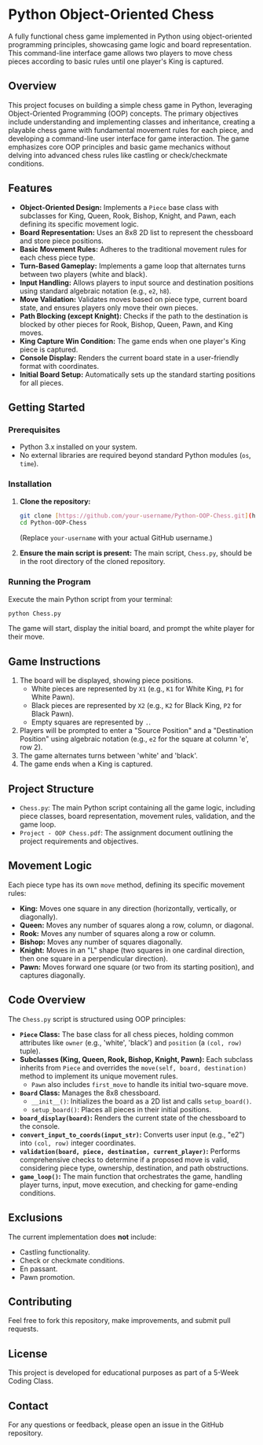 # Python Object-Oriented Chess

A fully functional chess game implemented in Python using object-oriented programming principles, showcasing game logic and board representation. This command-line interface game allows two players to move chess pieces according to basic rules until one player's King is captured.

## Overview

This project focuses on building a simple chess game in Python, leveraging Object-Oriented Programming (OOP) concepts. The primary objectives include understanding and implementing classes and inheritance, creating a playable chess game with fundamental movement rules for each piece, and developing a command-line user interface for game interaction. The game emphasizes core OOP principles and basic game mechanics without delving into advanced chess rules like castling or check/checkmate conditions.

## Features

* **Object-Oriented Design:** Implements a `Piece` base class with subclasses for King, Queen, Rook, Bishop, Knight, and Pawn, each defining its specific movement logic.
* **Board Representation:** Uses an 8x8 2D list to represent the chessboard and store piece positions.
* **Basic Movement Rules:** Adheres to the traditional movement rules for each chess piece type.
* **Turn-Based Gameplay:** Implements a game loop that alternates turns between two players (white and black).
* **Input Handling:** Allows players to input source and destination positions using standard algebraic notation (e.g., `e2`, `h8`).
* **Move Validation:** Validates moves based on piece type, current board state, and ensures players only move their own pieces.
* **Path Blocking (except Knight):** Checks if the path to the destination is blocked by other pieces for Rook, Bishop, Queen, Pawn, and King moves.
* **King Capture Win Condition:** The game ends when one player's King piece is captured.
* **Console Display:** Renders the current board state in a user-friendly format with coordinates.
* **Initial Board Setup:** Automatically sets up the standard starting positions for all pieces.

## Getting Started

### Prerequisites

* Python 3.x installed on your system.
* No external libraries are required beyond standard Python modules (`os`, `time`).

### Installation

1.  **Clone the repository:**
    ```bash
    git clone [https://github.com/your-username/Python-OOP-Chess.git](https://github.com/your-username/Python-OOP-Chess.git)
    cd Python-OOP-Chess
    ```
    (Replace `your-username` with your actual GitHub username.)

2.  **Ensure the main script is present:**
    The main script, `Chess.py`, should be in the root directory of the cloned repository.

### Running the Program

Execute the main Python script from your terminal:

```bash
python Chess.py
```

The game will start, display the initial board, and prompt the white player for their move.

## Game Instructions

1.  The board will be displayed, showing piece positions.
    * White pieces are represented by `X1` (e.g., `K1` for White King, `P1` for White Pawn).
    * Black pieces are represented by `X2` (e.g., `K2` for Black King, `P2` for Black Pawn).
    * Empty squares are represented by `.`.
2.  Players will be prompted to enter a "Source Position" and a "Destination Position" using algebraic notation (e.g., `e2` for the square at column 'e', row 2).
3.  The game alternates turns between 'white' and 'black'.
4.  The game ends when a King is captured.

## Project Structure

* `Chess.py`: The main Python script containing all the game logic, including piece classes, board representation, movement rules, validation, and the game loop.
* `Project - OOP Chess.pdf`: The assignment document outlining the project requirements and objectives.

## Movement Logic

Each piece type has its own `move` method, defining its specific movement rules:

* **King:** Moves one square in any direction (horizontally, vertically, or diagonally).
* **Queen:** Moves any number of squares along a row, column, or diagonal.
* **Rook:** Moves any number of squares along a row or column.
* **Bishop:** Moves any number of squares diagonally.
* **Knight:** Moves in an "L" shape (two squares in one cardinal direction, then one square in a perpendicular direction).
* **Pawn:** Moves forward one square (or two from its starting position), and captures diagonally.

## Code Overview

The `Chess.py` script is structured using OOP principles:

* **`Piece` Class:** The base class for all chess pieces, holding common attributes like `owner` (e.g., 'white', 'black') and `position` (a `(col, row)` tuple).
* **Subclasses (King, Queen, Rook, Bishop, Knight, Pawn):** Each subclass inherits from `Piece` and overrides the `move(self, board, destination)` method to implement its unique movement rules.
    * `Pawn` also includes `first_move` to handle its initial two-square move.
* **`Board` Class:** Manages the 8x8 chessboard.
    * `__init__()`: Initializes the board as a 2D list and calls `setup_board()`.
    * `setup_board()`: Places all pieces in their initial positions.
* **`board_display(board)`:** Renders the current state of the chessboard to the console.
* **`convert_input_to_coords(input_str)`:** Converts user input (e.g., "e2") into `(col, row)` integer coordinates.
* **`validation(board, piece, destination, current_player)`:** Performs comprehensive checks to determine if a proposed move is valid, considering piece type, ownership, destination, and path obstructions.
* **`game_loop()`:** The main function that orchestrates the game, handling player turns, input, move execution, and checking for game-ending conditions.

## Exclusions

The current implementation does **not** include:

* Castling functionality.
* Check or checkmate conditions.
* En passant.
* Pawn promotion.

## Contributing

Feel free to fork this repository, make improvements, and submit pull requests.

## License

This project is developed for educational purposes as part of a 5-Week Coding Class.

## Contact

For any questions or feedback, please open an issue in the GitHub repository.
